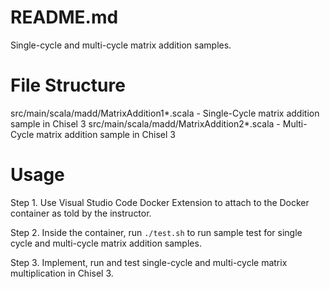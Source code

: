 # README.md

Single-cycle and multi-cycle matrix addition samples.

# File Structure

src/main/scala/madd/MatrixAddition1*.scala - Single-Cycle matrix addition sample in Chisel 3
src/main/scala/madd/MatrixAddition2*.scala - Multi-Cycle matrix addition sample in Chisel 3

# Usage

Step 1. Use Visual Studio Code Docker Extension to attach to the Docker container as told by the instructor. 

Step 2. Inside the container, run `./test.sh` to run sample test for single cycle and multi-cycle matrix addition samples.

Step 3. Implement, run and test single-cycle and multi-cycle matrix multiplication in Chisel 3.